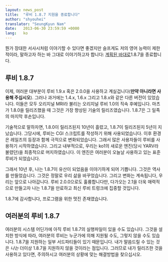 ```yaml
---
layout: news_post
title:  "루비 1.8.7 지원을 종료합니다"
author: "shyouhei"
translator: "SeungKyun Nam"
date:   2013-06-30 23:59:59 +0000
lang:   ko
---
```


뭔가 장대한 서사시처럼 이야기할 수 있다면 좋겠지만 슬프게도 저의 영어 능력이 제한적이라,
말하고자 하는 바 그대로 이야기하고자 합니다: [계획된 바대로][1]1.8.7을 종료합니다.

[1]: http://www.ruby-lang.org/en/news/2011/10/06/plans-for-1-8-7/

## 루비 1.8.7

이제, 여러분 대부분이 루비 1.9.x 혹은 2.0.0을 사용하고 계실겁니다(**만약 아니라면 사용해 주십시오**).
그러나 과거에는 1.4.x, 1.6.x 그리고 1.8.x와 같은 다른 버전이 있었습니다.
이들은 모두 오리지널 MRI라 불리는 오리지널 루비 1.0의 직속 후예입니다.
마츠가 1.8.0을 릴리즈했을 때 그것은 가장 향상된 기술의 릴리즈였습니다. 1.8.7은 그 일족의 마지막 후손입니다.

기술적으로 말하자면, 1.8.0이 릴리즈된지 10년이 흘렀고, 1.8.7이 릴리즈된지 5년이 지났습니다.
그당시에, 루비는 CGI 스크립트를 작성하기 위해 사용되었습니다.
이후 환경은 레일즈의 등장과 함께 극적으로 변화되었습니다.
그래서 많은 사용자들이 루비를 사용하기 시작하였습니다.
그리고 내부적으로, 우리는 ko1의 새로운 엔진(당시 YARV라 불렸던)을 최종적으로 머지하였습니다.
이 엔진은 여러분이 오늘날 사용하고 있는 표준 루비가 되었습니다.

그래서 10년 후, 나는 1.8.7이 유산이 되었음을 이야기하게 되어 기쁩니다.
그것은 역사를 만들었습니다. 그것은 정말로 우리 삶을 바꾸었습니다. 그리고 변화는 계속됩니다, 우리는 앞으로 나아갑니다.
루비 2.0.0으로도 훌륭합니다만, 다가오는 2.1을 더욱 매력적으로 만들고자 나는 1.8.7을 만료하고 최신 루비 트렁크에 집중할 것입니다.

1.8.7에 감사합니다, 프로그램을 위한 멋진 존재였습니다.

## 여러분의 루비 1.8.7

여러분의 시스템 어딘가에 아직 루비 1.8.7의 실행파일이 있을 수도 있습니다.
그것을 설치한 방식에 따라, 여러분의 루비는 누군가에 의해 지원될 수도, 그렇지 않을 수도 있습니다.
1.8.7을 지원하는 일부 서드파티들이 있기 때문입니다.
내가 말씀드릴 수 있는 것은 _나는_ 더이상 1.8.7을 지원하지 않을 것이라는 점입니다.
그러므로 내가 릴리즈한 것을 사용하고 있다면, 주의하시고 여러분의 상황에 맞는 해결방법을 찾으십시오.
